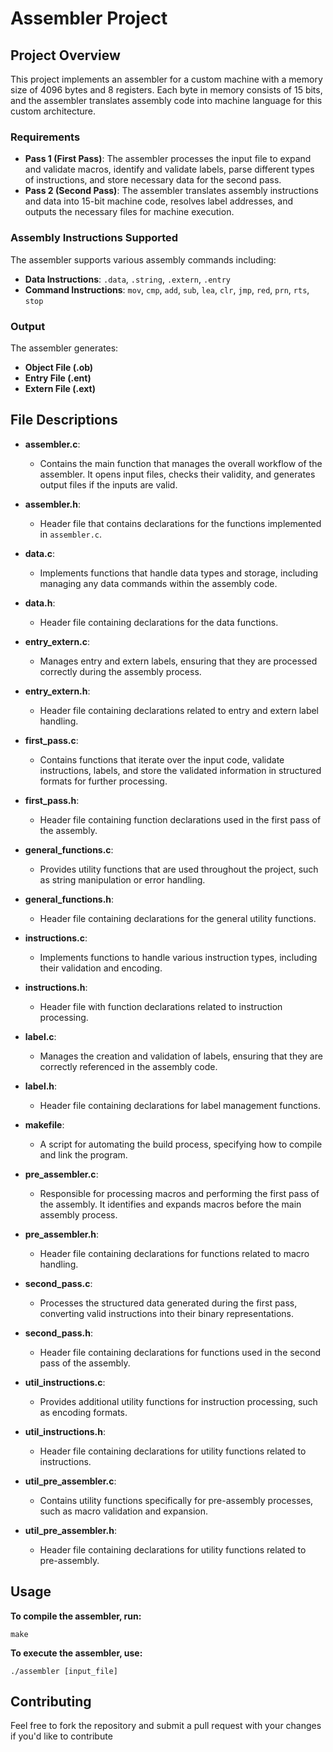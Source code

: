 # Assembler Project
## Project Overview

This project implements an assembler for a custom machine with a memory size of 4096 bytes and 8 registers. Each byte in memory consists of 15 bits, and the assembler translates assembly code into machine language for this custom architecture.

### Requirements
- **Pass 1 (First Pass)**: The assembler processes the input file to expand and validate macros, identify and validate labels, parse different types of instructions, and store necessary data for the second pass.
- **Pass 2 (Second Pass)**: The assembler translates assembly instructions and data into 15-bit machine code, resolves label addresses, and outputs the necessary files for machine execution.

### Assembly Instructions Supported
The assembler supports various assembly commands including:
- **Data Instructions**: `.data`, `.string`, `.extern`, `.entry`
- **Command Instructions**: `mov`, `cmp`, `add`, `sub`, `lea`, `clr`, `jmp`, `red`, `prn`, `rts`, `stop`

### Output
The assembler generates:
- **Object File (.ob)**
- **Entry File (.ent)**
- **Extern File (.ext)**

## File Descriptions

- **assembler.c**: 
  - Contains the main function that manages the overall workflow of the assembler. It opens input files, checks their validity, and generates output files if the inputs are valid.

- **assembler.h**: 
  - Header file that contains declarations for the functions implemented in `assembler.c`.

- **data.c**: 
  - Implements functions that handle data types and storage, including managing any data commands within the assembly code.

- **data.h**: 
  - Header file containing declarations for the data functions.

- **entry_extern.c**: 
  - Manages entry and extern labels, ensuring that they are processed correctly during the assembly process.

- **entry_extern.h**: 
  - Header file containing declarations related to entry and extern label handling.

- **first_pass.c**: 
  - Contains functions that iterate over the input code, validate instructions, labels, and store the validated information in structured formats for further processing.

- **first_pass.h**: 
  - Header file containing function declarations used in the first pass of the assembly.

- **general_functions.c**: 
  - Provides utility functions that are used throughout the project, such as string manipulation or error handling.

- **general_functions.h**: 
  - Header file containing declarations for the general utility functions.

- **instructions.c**: 
  - Implements functions to handle various instruction types, including their validation and encoding.

- **instructions.h**: 
  - Header file with function declarations related to instruction processing.

- **label.c**: 
  - Manages the creation and validation of labels, ensuring that they are correctly referenced in the assembly code.

- **label.h**: 
  - Header file containing declarations for label management functions.

- **makefile**: 
  - A script for automating the build process, specifying how to compile and link the program.

- **pre_assembler.c**: 
  - Responsible for processing macros and performing the first pass of the assembly. It identifies and expands macros before the main assembly process.

- **pre_assembler.h**: 
  - Header file containing declarations for functions related to macro handling.

- **second_pass.c**: 
  - Processes the structured data generated during the first pass, converting valid instructions into their binary representations.

- **second_pass.h**: 
  - Header file containing declarations for functions used in the second pass of the assembly.

- **util_instructions.c**: 
  - Provides additional utility functions for instruction processing, such as encoding formats.

- **util_instructions.h**: 
  - Header file containing declarations for utility functions related to instructions.

- **util_pre_assembler.c**: 
  - Contains utility functions specifically for pre-assembly processes, such as macro validation and expansion.

- **util_pre_assembler.h**: 
  - Header file containing declarations for utility functions related to pre-assembly.

## Usage
**To compile the assembler, run:**

    make

**To execute the assembler, use:**

    ./assembler [input_file]

## Contributing

Feel free to fork the repository and submit a pull request with your changes if you'd like to contribute



